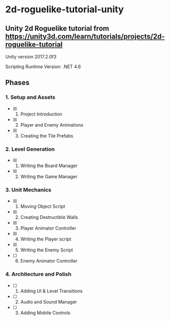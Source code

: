 # 2d-roguelike-tutorial-unity

## Unity 2d Roguelike tutorial from https://unity3d.com/learn/tutorials/projects/2d-roguelike-tutorial

Unity version 2017.2.0f3

Scripting Runtime Version: .NET 4.6

## Phases

### 1. Setup and Assets

- [x] 01. Project Introduction
- [x] 02. Player and Enemy Animations
- [x] 03. Creating the Tile Prefabs

### 2. Level Generation

- [x] 01. Writing the Board Manager
- [x] 02. Writing the Game Manager

### 3. Unit Mechanics

- [x] 01. Moving Object Script
- [x] 02. Creating Destructible Walls
- [x] 03. Player Animator Controller
- [x] 04. Writing the Player script
- [x] 05. Writing the Enemy Script
- [ ] 06. Enemy Animator Controller

### 4. Architecture and Polish

- [ ] 01. Adding UI & Level Transitions
- [ ] 02. Audio and Sound Manager
- [ ] 03. Adding Mobile Controls